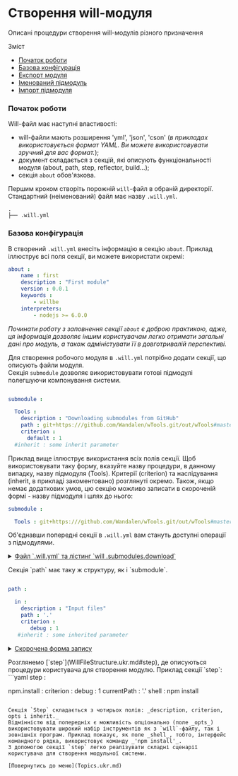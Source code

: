 # Створення will-модуля

Описані процедури створення will-модулів різного призначення

<a name="topics"></a>
Зміст   
- [Початок роботи](#start)
- [Базова конфігурація](#basic-configuration)
- [Експорт модуля](#module-export)
- [Іменований підмодуль](#named-module)
- [Імпорт підмодуля](#module-import)

<a name="start"></a>
### Початок роботи
Will-файл має наступні властивості:
- will-файли мають розширення 'yml', 'json', 'cson' (_в прикладах використовується формат YAML. Ви можете використовувати зручний для вас формат._);
- документ складається з секцій, які описують функціональності модуля (about, path, step, reflector, build...);
- секція `about` обов'язкова.  

Першим кроком створіть порожній `will`-файл в обраній директорії. Стандартний (неіменований) файл має назву `.will.yml`.

```
.
├── .will.yml  

```

<a name="basic-configuration"></a>
### Базова конфігурація

В створений `.will.yml` внесіть інформацію в секцію `about`. Приклад іллюструє всі поля секції, ви можете використати окремі:

```yaml
about :
    name : first
    description : "First module"
    version : 0.0.1
    keywords :
        - willbe
    interpreters:
        - nodejs >= 6.0.0
```

_Починати роботу з заповнення секції `about` є доброю практикою, адже, ця інформація дозволяє іншим користувачам легко отримати загальні дані про модуль, а також адміністувати її в довготривалій перспективі._  

Для створення робочого модуля в `.will.yml` потрібно додати секції, що описують файли модуля.  
Секція `submodule` дозволяє використовувати готові підмодулі полегшуючи компонування системи.
```yaml

submodule :

  Tools :
    description : "Downloading submodules from GitHub"
    path : git+https:///github.com/Wandalen/wTools.git/out/wTools#master
    criterion :
      default : 1
  #inherit : some inherit parameter

```
Приклад вище іллюструє використання всіх полів секції. Щоб використовувати таку форму, вказуйте назву процедури, в данному випадку, назву підмодуля (Tools). Критерії (criterion) та наслідування (inherit, в прикладі закоментовано) розглянуті окремо. Також, якщо немає додаткових умов, цю секцію можливо записати в скороченій формі - назву підмодуля і шлях до нього:
```yaml
submodule :

  Tools : git+https:///github.com/Wandalen/wTools.git/out/wTools#master

```

Об'єднавши попередні секції в `.will.yml` вам стануть доступні операції з підмодулями.
<details>
  <summary><u>Файл `.will.yml` та лістинг `will .submodules.download`</u></summary>

```yaml

about :
    name : first
    description : "First module"
    version : 0.0.1
    keywords :
        - willbe
    interpreters:
        - nodejs >= 6.0.0

submodule :

    Tools :
      description : "Downloading submodules from GitHub"
      path : git+https:///github.com/Wandalen/wTools.git/out/wTools#master
      criterion :
        default : 1
    #inherit : some inherited parameter

```

<p> </p>

```
[user@user ~]$ will .submodules.download
Request ".submodules.download"
   . Read : /path_to_file/.will.yml
 . Read 1 will-files in 0.068s
 ! Failed to read submodule::Tools, try to download it with .submodules.download or even clean it before downloading
   . Read : /path_to_file/.module/Tools/out/wTools.out.will.yml
   + module::Tools was downloaded in 12.360s
 + 1/1 submodule(s) of module::first were downloaded in 12.365s

```

</details>

<p> </p>
Секція `path` має таку ж структуру, як і `submodule`.

```yaml

path :

  in :
    description : "Input files"
    path : '.'
    criterion :
       debug : 1
   #inherit : some inherited parameter

```

<details>
  <summary><u>Скорочена форма запису</u></summary>

```yaml

path :

  in : '.'

```

</details>

<p> </p>
Розглянемо [`step`](WillFileStructure.ukr.md#step), де описуються процедури користувача для створення модулю.  
Приклад секції `step`:
```yaml
step :

  npm.install :
    criterion :
        debug : 1
    currentPath : '.'
    shell : npm install

```

Секція `Step` складається з чотирьох полів: _description, criterion, opts i inherit._  
Відмінністю від попередніх є можливість опціонально (поле _opts_) використовувати широкий набір інструментів як з `will`-файлу, так і зовнішніх програм. Приклад показує, як поле _shell_, тобто, інтерфейс командного рядка, використовує команду _'npm install'_.  
З допомогою секції `step` легко реалізувати складні сценарії користувача для створення модульної системи.

[Повернутись до меню](Topics.ukr.md)
